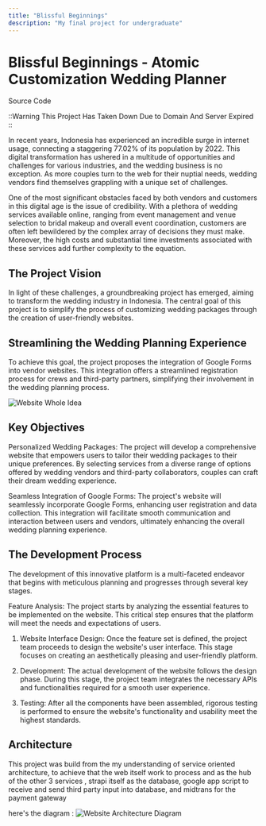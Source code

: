 ```yaml
---
title: "Blissful Beginnings"
description: "My final project for undergraduate"
---
```


# Blissful Beginnings - Atomic Customization Wedding Planner

<Card link="https://github.com">Source Code </Card>

::Warning
This Project Has Taken Down Due to Domain And Server Expired
::

In recent years, Indonesia has experienced an incredible surge in internet usage, connecting a staggering 77.02% of its population by 2022. This digital transformation has ushered in a multitude of opportunities and challenges for various industries, and the wedding business is no exception. As more couples turn to the web for their nuptial needs, wedding vendors find themselves grappling with a unique set of challenges.

One of the most significant obstacles faced by both vendors and customers in this digital age is the issue of credibility. With a plethora of wedding services available online, ranging from event management and venue selection to bridal makeup and overall event coordination, customers are often left bewildered by the complex array of decisions they must make. Moreover, the high costs and substantial time investments associated with these services add further complexity to the equation.

## The Project Vision

In light of these challenges, a groundbreaking project has emerged, aiming to transform the wedding industry in Indonesia. The central goal of this project is to simplify the process of customizing wedding packages through the creation of user-friendly websites.

## Streamlining the Wedding Planning Experience

To achieve this goal, the project proposes the integration of Google Forms into vendor websites. This integration offers a streamlined registration process for crews and third-party partners, simplifying their involvement in the wedding planning process.

![Website Whole Idea](https://res.cloudinary.com/dxy6iowwg/image/upload/v1695928934/interaction_ybq7u0.png)

## Key Objectives

Personalized Wedding Packages: The project will develop a comprehensive website that empowers users to tailor their wedding packages to their unique preferences. By selecting services from a diverse range of options offered by wedding vendors and third-party collaborators, couples can craft their dream wedding experience.

Seamless Integration of Google Forms: The project's website will seamlessly incorporate Google Forms, enhancing user registration and data collection. This integration will facilitate smooth communication and interaction between users and vendors, ultimately enhancing the overall wedding planning experience.

## The Development Process

The development of this innovative platform is a multi-faceted endeavor that begins with meticulous planning and progresses through several key stages.

Feature Analysis: The project starts by analyzing the essential features to be implemented on the website. This critical step ensures that the platform will meet the needs and expectations of users.

1. Website Interface Design: Once the feature set is defined, the project team proceeds to design the website's user interface. This stage focuses on creating an aesthetically pleasing and user-friendly platform.

2. Development: The actual development of the website follows the design phase. During this stage, the project team integrates the necessary APIs and functionalities required for a smooth user experience.

3. Testing: After all the components have been assembled, rigorous testing is performed to ensure the website's functionality and usability meet the highest standards.

## Architecture

This project was build from the my understanding of service oriented architecture, to achieve that the web itself work to process and as the hub of the other 3 services , strapi itself as the database, google app script to receive and send third party input into database, and midtrans for the payment gateway

here's the diagram :
![Website Architecture Diagram](https://res.cloudinary.com/dxy6iowwg/image/upload/v1695928888/soa_gindgt.png)
